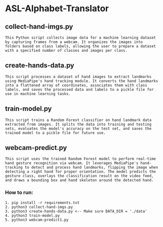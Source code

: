 # ASL-Alphabet-Translator

## collect-hand-imgs.py
    This Python script collects image data for a machine learning dataset by capturing frames from a webcam. It organizes the images into folders based on class labels, allowing the user to prepare a dataset with a specified number of classes and images per class.
## create-hands-data.py 
    This script processes a dataset of hand images to extract landmarks using MediaPipe's hand tracking module. It converts the hand landmarks into a flattened array of coordinates, associates them with class labels, and saves the processed data and labels to a pickle file for use in machine learning tasks.
## train-model.py
    This script trains a Random Forest classifier on hand landmark data extracted from images. It splits the data into training and testing sets, evaluates the model's accuracy on the test set, and saves the trained model to a pickle file for future use.
## webcam-predict.py
    This script uses the trained Random Forest model to perform real-time hand gesture recognition via webcam. It leverages MediaPipe's hand-tracking to detect and process hand landmarks, flipping the image when detecting a right hand for proper orientation. The model predicts the gesture class, overlays the classification result on the video feed, and draws a bounding box and hand skeleton around the detected hand.

### How to run:
    1. pip install -r requirements.txt
    2. python3 collect-hand-imgs.py
    3. python3 create-hands-data.py <-- Make sure DATA_DIR = './data'
    4. python3 train-model.py 
    5. python3 webcam-predict1.py
